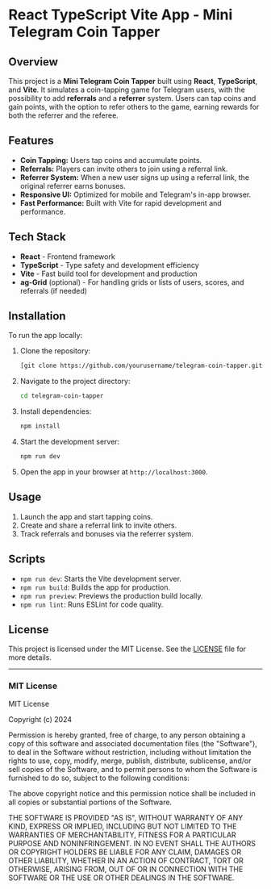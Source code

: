 # React TypeScript Vite App - Mini Telegram Coin Tapper

## Overview

This project is a **Mini Telegram Coin Tapper** built using **React**, **TypeScript**, and **Vite**. It simulates a coin-tapping game for Telegram users, with the possibility to add **referrals** and a **referrer** system. Users can tap coins and gain points, with the option to refer others to the game, earning rewards for both the referrer and the referee.

## Features

- **Coin Tapping:** Users tap coins and accumulate points.
- **Referrals:** Players can invite others to join using a referral link.
- **Referrer System:** When a new user signs up using a referral link, the original referrer earns bonuses.
- **Responsive UI:** Optimized for mobile and Telegram's in-app browser.
- **Fast Performance:** Built with Vite for rapid development and performance.

## Tech Stack

- **React** - Frontend framework
- **TypeScript** - Type safety and development efficiency
- **Vite** - Fast build tool for development and production
- **ag-Grid** (optional) - For handling grids or lists of users, scores, and referrals (if needed)

## Installation

To run the app locally:

1. Clone the repository:

    ```bash
    [git clone https://github.com/yourusername/telegram-coin-tapper.git](https://github.com/maxwell882000/2048Ton.git)
    ```

2. Navigate to the project directory:

    ```bash
    cd telegram-coin-tapper
    ```

3. Install dependencies:

    ```bash
    npm install
    ```

4. Start the development server:

    ```bash
    npm run dev
    ```

5. Open the app in your browser at `http://localhost:3000`.

## Usage

1. Launch the app and start tapping coins.
2. Create and share a referral link to invite others.
3. Track referrals and bonuses via the referrer system.

## Scripts

- `npm run dev`: Starts the Vite development server.
- `npm run build`: Builds the app for production.
- `npm run preview`: Previews the production build locally.
- `npm run lint`: Runs ESLint for code quality.

## License

This project is licensed under the MIT License. See the [LICENSE](./LICENSE) file for more details.

---

### MIT License

MIT License

Copyright (c) 2024 

Permission is hereby granted, free of charge, to any person obtaining a copy
of this software and associated documentation files (the "Software"), to deal
in the Software without restriction, including without limitation the rights
to use, copy, modify, merge, publish, distribute, sublicense, and/or sell
copies of the Software, and to permit persons to whom the Software is
furnished to do so, subject to the following conditions:

The above copyright notice and this permission notice shall be included in all
copies or substantial portions of the Software.

THE SOFTWARE IS PROVIDED "AS IS", WITHOUT WARRANTY OF ANY KIND, EXPRESS OR
IMPLIED, INCLUDING BUT NOT LIMITED TO THE WARRANTIES OF MERCHANTABILITY,
FITNESS FOR A PARTICULAR PURPOSE AND NONINFRINGEMENT. IN NO EVENT SHALL THE
AUTHORS OR COPYRIGHT HOLDERS BE LIABLE FOR ANY CLAIM, DAMAGES OR OTHER
LIABILITY, WHETHER IN AN ACTION OF CONTRACT, TORT OR OTHERWISE, ARISING FROM,
OUT OF OR IN CONNECTION WITH THE SOFTWARE OR THE USE OR OTHER DEALINGS IN THE
SOFTWARE.
